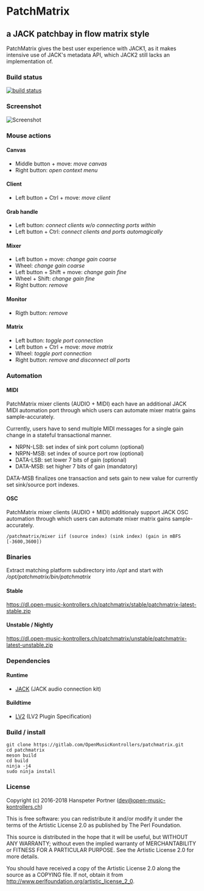 # PatchMatrix

## a JACK patchbay in flow matrix style

PatchMatrix gives the best user experience with JACK1, as it makes intensive use of
JACK's metadata API, which JACK2 still lacks an implementation of.

### Build status

[![build status](https://gitlab.com/OpenMusicKontrollers/patchmatrix/badges/master/build.svg)](https://gitlab.com/OpenMusicKontrollers/patchmatrix/commits/master)

### Screenshot
![Screenshot](https://gitlab.com/OpenMusicKontrollers/patchmatrix/raw/master/patchmatrix_screeny.png "PatchMatrix Screenshot")

### Mouse actions

#### Canvas

* Middle button + move: _move canvas_
* Right button: _open context menu_

#### Client

* Left button + Ctrl + move: _move client_

#### Grab handle

* Left button: _connect clients w/o connecting ports within_
* Left button + Ctrl: _connect clients and ports automagically_

#### Mixer

* Left button + move: _change gain coarse_
* Wheel: _change gain coarse_
* Left button + Shift + move: _change gain fine_
* Wheel + Shift: _change gain fine_
* Right button: _remove_

#### Monitor

* Rigth button: _remove_

#### Matrix

* Left button: _toggle port connection_
* Left button + Ctrl + move: _move matrix_
* Wheel: _toggle port connection_
* Right button: _remove and disconnect all ports_

### Automation

#### MIDI

PatchMatrix mixer clients (AUDIO + MIDI) each have an additional JACK MIDI
automation port through which users can automate mixer matrix gains sample-accurately.

Currently, users have to send multiple MIDI messages for a single gain change
in a stateful transactional manner.

* NRPN-LSB: set index of sink port column (optional)
* NRPN-MSB: set index of source port row (optional)
* DATA-LSB: set lower 7 bits of gain (optional)
* DATA-MSB: set higher 7 bits of gain (mandatory)

DATA-MSB finalizes one transaction and sets gain to new value for currently
set sink/source port indexes.

#### OSC

PatchMatrix mixer clients (AUDIO + MIDI) additionaly support JACK OSC
automation through which users can automate mixer matrix gains sample-accurately.

    /patchmatrix/mixer iif (source index) (sink index) (gain in mBFS [-3600,3600])

### Binaries

Extract matching platform subdirectory into _/opt_ and start with _/opt/patchmatrix/bin/patchmatrix_

#### Stable

https://dl.open-music-kontrollers.ch/patchmatrix/stable/patchmatrix-latest-stable.zip

#### Unstable / Nightly

https://dl.open-music-kontrollers.ch/patchmatrix/unstable/patchmatrix-latest-unstable.zip

### Dependencies

#### Runtime
* [JACK](http://jackaudio.org/) (JACK audio connection kit)

#### Buildtime
* [LV2](http://lv2plug.in) (LV2 Plugin Specification)

### Build / install

	git clone https://gitlab.com/OpenMusicKontrollers/patchmatrix.git
	cd patchmatrix 
	meson build
	cd build
	ninja -j4
	sudo ninja install

### License

Copyright (c) 2016-2018 Hanspeter Portner (dev@open-music-kontrollers.ch)

This is free software: you can redistribute it and/or modify
it under the terms of the Artistic License 2.0 as published by
The Perl Foundation.

This source is distributed in the hope that it will be useful,
but WITHOUT ANY WARRANTY; without even the implied warranty of
MERCHANTABILITY or FITNESS FOR A PARTICULAR PURPOSE. See the
Artistic License 2.0 for more details.

You should have received a copy of the Artistic License 2.0
along the source as a COPYING file. If not, obtain it from
<http://www.perlfoundation.org/artistic_license_2_0>.
